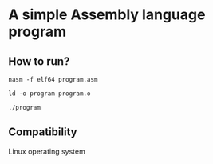 <h1>A simple Assembly language program</h1>
<h2>How to run?</h2>
<p><code>nasm -f elf64 program.asm</code></p>
<p><code>ld -o program program.o</code></p></p>
<p><code>./program</code></p>
<h2>Compatibility</h2>
<p>Linux operating system</p>
